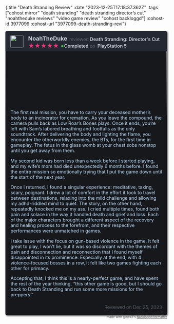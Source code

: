 {:title "Death Stranding Review"
 :date "2023-12-25T17:18:37.362Z"
 :tags ["cohost mirror" "death stranding" "death stranding director’s cut" "noahtheduke reviews" "video game review" "cohost backloggd"]
 :cohost-id 3977099
 :cohost-url "3977099-death-stranding-revi"}

<div style="display: none;">Death Stranding: Director's Cut Review</div><div style="display: flex; flex-wrap: wrap; color: rgb(186, 222, 252); background-color: rgb(22, 24, 28); border-radius: 5px; border: 1px solid rgb(36, 40, 50); overflow: hidden; box-shadow: rgba(0, 0, 0, 0.7) 2px 2px 5px; --noir-inline-color: #9ed3fb; --noir-inline-background-color: #121316; --noir-inline-border-top-color: #7e7567; --noir-inline-border-right-color: #7e7567; --noir-inline-border-bottom-color: #7e7567; --noir-inline-border-left-color: #7e7567;" data-noir-inline-color="" data-noir-inline-background-color="" data-noir-inline-border-top-color="" data-noir-inline-border-right-color="" data-noir-inline-border-bottom-color="" data-noir-inline-border-left-color=""><div style="display: flex; flex-wrap: wrap; background-color: rgb(36, 40, 50); width: 100%; padding-top: 0.75rem; padding-bottom: 0.25rem; z-index: 2; --noir-inline-background-color: #1d2028;" data-noir-inline-background-color=""><div style="margin-bottom: auto; padding-right: 0; flex: 0 0 auto; width: auto; max-width: 100%; position: relative; padding-left: 15px;"><a href="https://www.backloggd.com/u/NoahTheDuke/"><img style="width: 40px; height: 40px; border-radius: 4px; vertical-align: middle; margin: 0;" src="https://backloggd-s3.b-cdn.net/y6847fkfVpZsD2hS5bDaSaB3"></a></div><div style="min-width: 0; flex-basis: 0; flex-grow: 1; max-width: 100%; position: relative; width: 100%; padding-right: 15px; padding-left: 15px;"><div style="display: flex; flex-wrap: wrap; margin-right: -15px; margin-left: -15px; font-size: .9rem; margin-bottom: 0.25rem;"><div style="min-width: 0; flex-basis: 0; flex-grow: 1; max-width: 100%; position: relative; width: 100%; padding-right: 15px; padding-left: 15px;"><div style="display: flex; flex-wrap: wrap; margin-right: -15px; margin-left: -15px; margin-bottom: 0.25rem;"><div style="position: relative; width: auto; max-width: 100%; padding-left: 15px; padding-right: 0; margin-bottom: auto; margin-top: auto; margin-right: -0.5rem;"><a style="margin-bottom: auto; margin-top: auto; color: rgb(203, 212, 220); font-weight: 700; text-decoration: none; display: block; --noir-inline-color: #cdc8c2;" href="https://www.backloggd.com/u/NoahTheDuke/" data-noir-inline-color=""><p style="font-size: 1.1rem; line-height: normal; margin: 0;">NoahTheDuke</p></a></div><div style="position: relative; width: auto; max-width: 100%; padding-left: 15px; margin-top: auto;"><p style="margin: 0px; line-height: normal; font-weight: 200; color: rgb(143, 156, 167); --noir-inline-color: #a9a196;" data-noir-inline-color="">reviewed <a style="color: rgb(203, 212, 220); text-decoration: none; font-weight: 600; --noir-inline-color: #cdc8c2;" href="https://www.backloggd.com/games/death-stranding-directors-cut/" data-noir-inline-color="">Death Stranding: Director's Cut</a></p></div></div><div style="display: flex; flex-wrap: wrap; margin-right: -15px; margin-left: -15px;"><div style="position: relative; width: auto; max-width: 100%; padding-left: 15px; padding-right: 0; margin-top: auto; margin-bottom: auto;"><div style="display: flex; flex-wrap: wrap; font-size: 1.15rem; line-height: 17px; unicode-bidi: bidi-override; color: rgba(146, 161, 204, 0.23); height: auto; width: auto; margin: 0px auto; position: relative; padding: 0px; white-space: nowrap; --noir-inline-color: rgba(144, 171, 203, 0.23);" data-noir-inline-color=""><div style="color: rgb(234, 55, 122); display: block; height: 100%; left: 0px; overflow: hidden; padding: 0px; position: absolute; top: 0px; white-space: nowrap; width: 100%; z-index: 1; --noir-inline-color: #eb4583;" data-noir-inline-color=""> ★★★★★</div><div style="padding: 0; display: block; z-index: 0;">★★★★★</div></div></div><div style="position: relative; width: auto; max-width: 100%; padding-left: 0.5rem; padding-right: 0.25rem; margin-top: auto; margin-bottom: auto; position: relative; margin-left: 0.5rem;"><a style="text-decoration: none;" href="https://www.backloggd.com/u/NoahTheDuke/games/added/game_status:completed/"><p style="margin: 0px; color: rgb(203, 212, 220); padding: 0px; line-height: normal; font-weight: 600; --noir-inline-color: #cdc8c2;" data-noir-inline-color="">Completed</p><div style="background-color: rgb(67, 185, 79); border-radius: 10px; height: 7px; left: -1px; position: absolute; top: 6px; width: 7px; --noir-inline-background-color: #36943f;" data-noir-inline-background-color=""></div></a></div><div style="position: relative; width: auto; max-width: 100%; padding-left: 0px; padding-right: 0.25rem; line-height: normal; font-weight: 200; color: rgb(143, 156, 167); margin-right: -0.75rem; --noir-inline-color: #a9a196;" data-noir-inline-color=""><p style="margin: 0;">on</p></div><div style="position: relative; width: auto; max-width: 100%; padding-left: 15px; margin-top: auto; margin-bottom: auto;"><a style="margin-top: 0px; margin-bottom: 0px; margin-left: auto; color: rgb(203, 212, 220); line-height: normal; text-decoration: none; font-weight: 600; --noir-inline-color: #cdc8c2;" href="https://www.backloggd.com/u/NoahTheDuke/games/added/played_platform:playstation-5/" data-noir-inline-color=""><p style="margin: 0;">PlayStation 5</p></a></div></div></div></div></div></div><div style="width: 100%; height: 0; margin-bottom: 160px;"><img style="min-width: 100%; width: 100%; min-height: 267px; object-fit: cover; margin: 0; transform: translateY(-25%);" src="https://cdn.cloudflare.steamstatic.com/steam/apps/1850570/ss_f64a1140651ff5af30eb63bb6e5b41753d00a98e.jpg?t=1700566729"></div><div style="display: flex; flex-wrap: wrap; margin-top: calc(-160px + 0.5rem); z-index: 0; background: linear-gradient(rgba(125, 185, 232, 0) 0px, rgb(22, 24, 28) calc(160px + 3rem)); padding-top: 160px; width: 100%; --noir-inline-background-image: linear-gradient(rgba(21, 75, 118, 0) 0px, #121316 calc(160px + 3rem)); --noir-inline-background-color: transparent;" data-noir-inline-background-image="" data-noir-inline-background-color=""><div style="min-width: 0; flex-basis: 0; flex-grow: 1; max-width: 100%; position: relative; width: 100%; padding-right: 15px; padding-left: 15px;"><div style="font-weight: 400; font-size: 0.9rem; margin-bottom: 0;"><p style="margin: 0; display: inline-block; word-break: break-word; width: 100%;"><p>The first real mission, you have to carry your deceased mother’s body to an incinerator for cremation. As you leave the compound, the camera pulls back as Low Roar’s Bones plays. Once it ends, you’re left with Sam’s labored breathing and footfalls as the only soundtrack. After delivering the body and lighting the flame, you encounter the otherworldly enemies, the BTs, for the first time in gameplay. The fetus in the glass womb at your chest sobs nonstop until you get away from them.</p><p>My second kid was born less than a week before I started playing, and my wife’s mom had died unexpectedly 6 months before. I found the entire mission so emotionally trying that I put the game down until the start of the next year.</p><p>Once I returned, I found a singular experience: meditative, taxing, scary, poignant. I drew a lot of comfort in the effort it took to travel between destinations, relaxing into the mild challenge and allowing my adhd-riddled mind to quiet. The story, on the other hand, repeatedly knocked me on my ass. I cried multiple times, found both pain and solace in the way it handled death and grief and loss. Each of the major characters brought a different aspect of the recovery and healing process to the forefront, and their respective performances were unmatched in games.</p><p>I take issue with the focus on gun-based violence in the game. It felt great to play, I won’t lie, but it was so discordant with the themes of pain and disconnection and reconnection that I found myself disappointed in its prominence. Especially at the end, with 4 violence-focused bosses in a row, it felt like two games fighting each other for primacy.</p><p>Accepting that, I think this is a nearly-perfect game, and have spent the rest of the year thinking, “this other game is good, but I should go back to Death Stranding and run some more missions for the preppers.”</p></p></div></div></div><div style="display: flex; flex-wrap: wrap; width: 100%; background-color: rgb(22, 24, 28); z-index: 1; padding-top: 0.5rem; padding-bottom: 1rem; --noir-inline-background-color: #121316;" data-noir-inline-background-color=""><div style="position: relative; width: auto; max-width: 100%; padding-left: 15px; padding-right: 15px; margin-left: auto;"><p style="margin: 0; font-size: .9rem; line-height: normal;"><a style="font-weight: 200; text-decoration: none; color: rgb(143, 156, 167); --noir-inline-color: #a9a196;" href="https://www.backloggd.com/u/NoahTheDuke/review/1219588/" data-noir-inline-color="">Reviewed on Dec 25, 2023</a></p></div></div></div><div style="text-align: right; font-size: min(1.87vw, 70%); opacity: 0.7;"> made with @nex3's <a href="https://nex3.github.io/cohost-backloggd">Backloggd formatter</a></div>